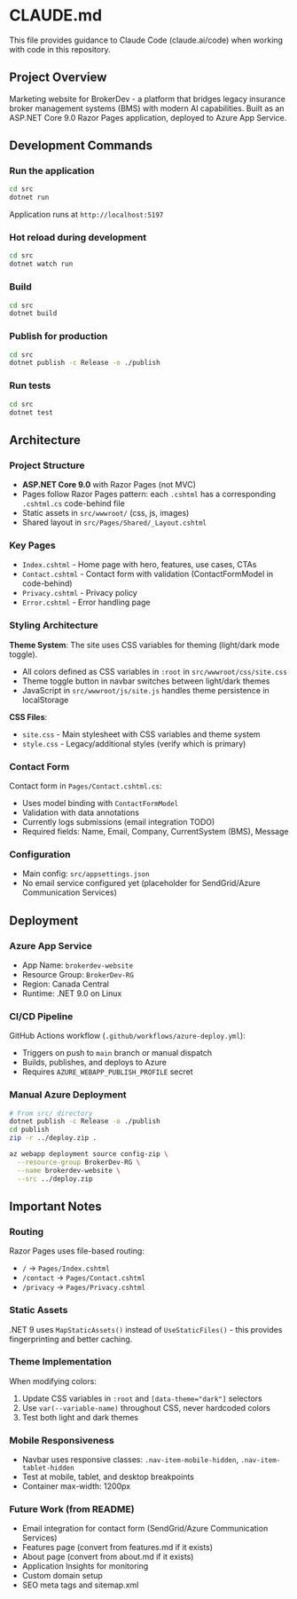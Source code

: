 # CLAUDE.md

This file provides guidance to Claude Code (claude.ai/code) when working with code in this repository.

## Project Overview

Marketing website for BrokerDev - a platform that bridges legacy insurance broker management systems (BMS) with modern AI capabilities. Built as an ASP.NET Core 9.0 Razor Pages application, deployed to Azure App Service.

## Development Commands

### Run the application
```bash
cd src
dotnet run
```
Application runs at `http://localhost:5197`

### Hot reload during development
```bash
cd src
dotnet watch run
```

### Build
```bash
cd src
dotnet build
```

### Publish for production
```bash
cd src
dotnet publish -c Release -o ./publish
```

### Run tests
```bash
cd src
dotnet test
```

## Architecture

### Project Structure
- **ASP.NET Core 9.0** with Razor Pages (not MVC)
- Pages follow Razor Pages pattern: each `.cshtml` has a corresponding `.cshtml.cs` code-behind file
- Static assets in `src/wwwroot/` (css, js, images)
- Shared layout in `src/Pages/Shared/_Layout.cshtml`

### Key Pages
- `Index.cshtml` - Home page with hero, features, use cases, CTAs
- `Contact.cshtml` - Contact form with validation (ContactFormModel in code-behind)
- `Privacy.cshtml` - Privacy policy
- `Error.cshtml` - Error handling page

### Styling Architecture
**Theme System**: The site uses CSS variables for theming (light/dark mode toggle).
- All colors defined as CSS variables in `:root` in `src/wwwroot/css/site.css`
- Theme toggle button in navbar switches between light/dark themes
- JavaScript in `src/wwwroot/js/site.js` handles theme persistence in localStorage

**CSS Files**:
- `site.css` - Main stylesheet with CSS variables and theme system
- `style.css` - Legacy/additional styles (verify which is primary)

### Contact Form
Contact form in `Pages/Contact.cshtml.cs`:
- Uses model binding with `ContactFormModel`
- Validation with data annotations
- Currently logs submissions (email integration TODO)
- Required fields: Name, Email, Company, CurrentSystem (BMS), Message

### Configuration
- Main config: `src/appsettings.json`
- No email service configured yet (placeholder for SendGrid/Azure Communication Services)

## Deployment

### Azure App Service
- App Name: `brokerdev-website`
- Resource Group: `BrokerDev-RG`
- Region: Canada Central
- Runtime: .NET 9.0 on Linux

### CI/CD Pipeline
GitHub Actions workflow (`.github/workflows/azure-deploy.yml`):
- Triggers on push to `main` branch or manual dispatch
- Builds, publishes, and deploys to Azure
- Requires `AZURE_WEBAPP_PUBLISH_PROFILE` secret

### Manual Azure Deployment
```bash
# From src/ directory
dotnet publish -c Release -o ./publish
cd publish
zip -r ../deploy.zip .

az webapp deployment source config-zip \
  --resource-group BrokerDev-RG \
  --name brokerdev-website \
  --src ../deploy.zip
```

## Important Notes

### Routing
Razor Pages uses file-based routing:
- `/` → `Pages/Index.cshtml`
- `/contact` → `Pages/Contact.cshtml`
- `/privacy` → `Pages/Privacy.cshtml`

### Static Assets
.NET 9 uses `MapStaticAssets()` instead of `UseStaticFiles()` - this provides fingerprinting and better caching.

### Theme Implementation
When modifying colors:
1. Update CSS variables in `:root` and `[data-theme="dark"]` selectors
2. Use `var(--variable-name)` throughout CSS, never hardcoded colors
3. Test both light and dark themes

### Mobile Responsiveness
- Navbar uses responsive classes: `.nav-item-mobile-hidden`, `.nav-item-tablet-hidden`
- Test at mobile, tablet, and desktop breakpoints
- Container max-width: 1200px

### Future Work (from README)
- Email integration for contact form (SendGrid/Azure Communication Services)
- Features page (convert from features.md if it exists)
- About page (convert from about.md if it exists)
- Application Insights for monitoring
- Custom domain setup
- SEO meta tags and sitemap.xml
